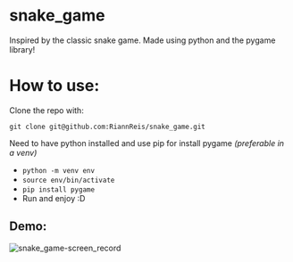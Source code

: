 # snake_game
Inspired by the classic snake game. Made using python and the pygame library!

# How to use:

Clone the repo with:
```
git clone git@github.com:RiannReis/snake_game.git
```

Need to have python installed and use pip for install pygame _(preferable in a venv)_
- `python -m venv env`
- `source env/bin/activate`
- `pip install pygame`
- Run and enjoy :D

## Demo:
![snake_game-screen_record](https://github.com/RiannReis/snake_game/assets/106779395/1c139b5b-0d9f-4438-a378-3f962cb8d67f)

